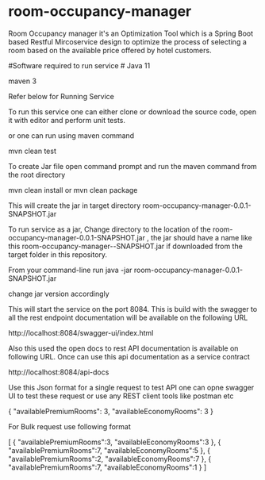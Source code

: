 # room-occupancy-manager

Room Occupancy manager it's an Optimization Tool which is a Spring Boot based Restful Mircoservice design to optimize the process of selecting a room based on the available price offered by hotel customers.

#Software required to run service #
Java 11

maven 3

Refer below for Running Service

To run this service one can either clone or download the source code, open it with editor and perform unit tests.

or one can run using maven command

mvn clean test

To create Jar file open command prompt and run the maven command from the root directory

mvn clean install or mvn clean package

This will create the jar in target directory room-occupancy-manager-0.0.1-SNAPSHOT.jar

To run service as a jar, Change directory to the location of the room-occupancy-manager-0.0.1-SNAPSHOT.jar , the jar should have a name like this room-occupancy-manager-<version>-SNAPSHOT.jar if downloaded from the target folder in this repository.

From your command-line run java -jar room-occupancy-manager-0.0.1-SNAPSHOT.jar 

change jar version accordingly

This will start the service on the port 8084. This is build with the swagger to all the rest endpoint documentation will be available on the following URL

http://localhost:8084/swagger-ui/index.html

Also this used the open docs to rest API documentation is available on following URL. Once can use this api documentation as a service contract

http://localhost:8084/api-docs


Use this Json format for a single request to test API one can opne swagger UI to test these request or use any REST client tools like postman etc

{ 
"availablePremiumRooms": 3,
"availableEconomyRooms": 3
}


For Bulk request use following format 

[ { "availablePremiumRooms":3, "availableEconomyRooms":3 }, { "availablePremiumRooms":7, "availableEconomyRooms":5 }, { "availablePremiumRooms":2, "availableEconomyRooms":7 }, { "availablePremiumRooms":7, "availableEconomyRooms":1 } ]
